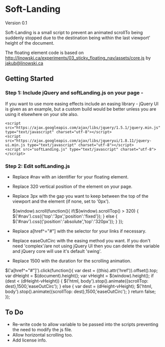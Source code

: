 Soft-Landing
==================================================
Version 0.1

Soft-Landing is a small script to prevent an animated scrollTo being suddenly stopped due to the destination being within the last viewport' height of the document.

The floating element code is based on http://linowski.ca/experiments/03_sticky_floating_nav/assets/core.js by jakub@linowski.ca


Getting Started
---------------

### Step 1: Include jQuery and softLanding.js on your page - 
If you want to use more easing effects include an easing library - jQuery UI is given as an example, but a custom build would be better unless you are using it elsewhere on your site also.

    <script src="https://ajax.googleapis.com/ajax/libs/jquery/1.5.1/jquery.min.js" type="text/javascript" charset="utf-8"></script>
	<script src="https://ajax.googleapis.com/ajax/libs/jqueryui/1.8.11/jquery-ui.min.js type="text/javascript" charset="utf-8"></script>
	<script src="softLanding.js" type="text/javascript" charset="utf-8"></script>


### Step 2: Edit softLanding.js
- Replace #nav with an identifier for your floating element.
- Replace 320 vertical position of the element on your page.
- Replace 3px with the gap you want to keep between the top of the viewport and the element (if none, set to '0px').

	$(window).scroll(function(){
		if($(window).scrollTop() > 320) {
			$('#nav').css({'top':'3px','position':'fixed'});
		}
		else {
			$('#nav').css({'position':'absolute','top':'320px'});
		}
	});

- Replace a[href^="#"] with the selector for your links if necessary.
- Replace easeOutCirc with the easing method you want. If you don't need 'complex'/are not using jQuery UI then you can delete the variable and jQuery core will use it's default 'swing'. 
- Replace 1500 with the duration for the scrolling animation. 


$('a[href^="#"]').click(function(){
		var dest = $($(this).attr('href')).offset().top;
		var dHeight = $(document).height();
		var vHeight = $(window).height();
		if (dest < (dHeight-vHeight)) {
			$('html, body').stop().animate({scrollTop: dest},1500,'easeOutCirc');
		}
			else {
				var dest = (dHeight-vHeight);
				$('html, body').stop().animate({scrollTop: dest},1500,'easeOutCirc');
			}
		return false;
	});
	
      

To Do
---------------
- Re-write code to allow variable to be passed into the scripts preventing the need to modify the js file.
- Allow horizontal scrolling too.
- Add license info.